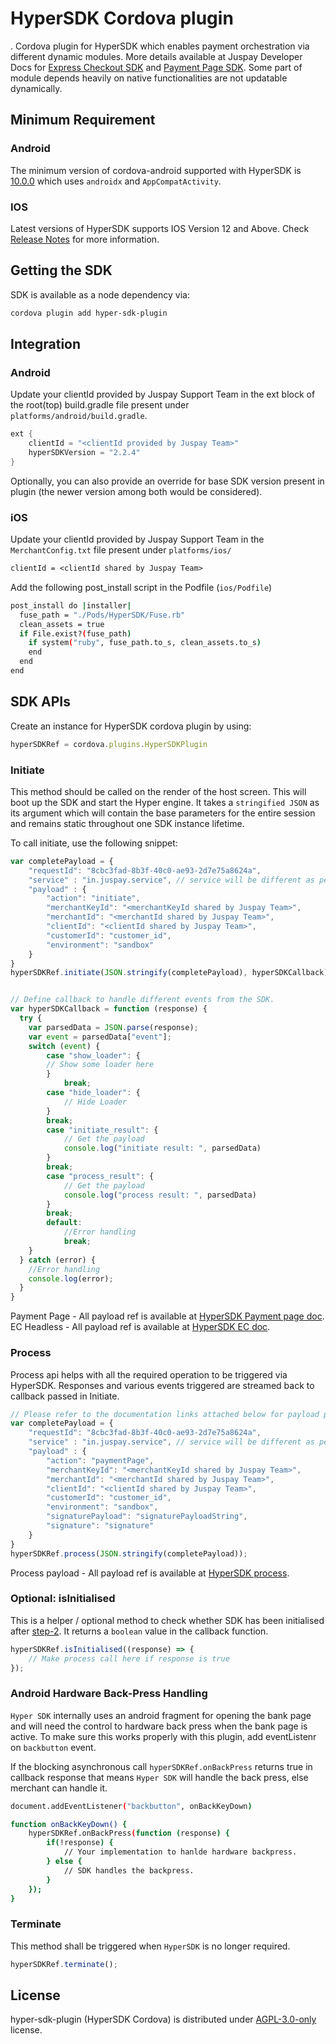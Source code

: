 # HyperSDK Cordova plugin

.
Cordova plugin for HyperSDK which enables payment orchestration via different dynamic modules. More details available at Juspay Developer Docs for [Express Checkout SDK](https://docs.juspay.in/ec-headless/cordova/base-sdk-integration/getting-sdk) and [Payment Page SDK](https://docs.juspay.in/hyper-checkout/cordova/overview/integration-architecture/). Some part of module depends heavily on native functionalities are not updatable dynamically.

## Minimum Requirement

### Android

The minimum version of cordova-android supported with HyperSDK is [10.0.0](https://github.com/apache/cordova-android/blob/master/RELEASENOTES.md#1000-jul-17-2021) which uses `androidx` and `AppCompatActivity`.

### IOS
Latest versions of HyperSDK supports IOS Version 12 and Above.
Check [Release Notes](https://docs.juspay.in/resources/docs/sdk--release-notes/ios--release-notes) for more information.

## Getting the SDK

SDK is available as a node dependency via:

```sh
cordova plugin add hyper-sdk-plugin
```

## Integration

### Android

Update your clientId provided by Juspay Support Team in the ext block of the root(top) build.gradle file present under `platforms/android/build.gradle`.

```groovy
ext {
    clientId = "<clientId provided by Juspay Team>"
    hyperSDKVersion = "2.2.4"
}
```

Optionally, you can also provide an override for base SDK version present in plugin (the newer version among both would be considered).


### iOS

Update your clientId provided by Juspay Support Team in the `MerchantConfig.txt` file present under `platforms/ios/`

```txt
clientId = <clientId shared by Juspay Team>
```

Add the following post_install script in the Podfile (`ios/Podfile`)

```sh
post_install do |installer|
  fuse_path = "./Pods/HyperSDK/Fuse.rb"
  clean_assets = true
  if File.exist?(fuse_path)
    if system("ruby", fuse_path.to_s, clean_assets.to_s)
    end
  end
end
```

## SDK APIs

Create an instance for HyperSDK cordova plugin by using:

```javascript
hyperSDKRef = cordova.plugins.HyperSDKPlugin
```

### Initiate

This method should be called on the render of the host screen. This will boot up the SDK and start the Hyper engine. It takes a `stringified JSON` as its argument which will contain the base parameters for the entire session and remains static throughout one SDK instance lifetime.

To call initiate, use the following snippet:

```javascript
var completePayload = {
    "requestId": "8cbc3fad-8b3f-40c0-ae93-2d7e75a8624a",
    "service" : "in.juspay.service", // service will be different as per integration.
    "payload" : {
        "action": "initiate",
        "merchantKeyId": "<merchantKeyId shared by Juspay Team>",
        "merchantId": "<merchantId shared by Juspay Team>",
        "clientId": "<clientId shared by Juspay Team>",
        "customerId": "customer_id",
        "environment": "sandbox"
    }
}
hyperSDKRef.initiate(JSON.stringify(completePayload), hyperSDKCallback);


// Define callback to handle different events from the SDK.
var hyperSDKCallback = function (response) {
  try {
    var parsedData = JSON.parse(response);
    var event = parsedData["event"];
    switch (event) {
        case "show_loader": {
        // Show some loader here
        }
            break;
        case "hide_loader": {
            // Hide Loader
        }
        break;
        case "initiate_result": {
            // Get the payload
            console.log("initiate result: ", parsedData)
        }
        break;
        case "process_result": {
            // Get the payload
            console.log("process result: ", parsedData)
        }
        break;
        default:
            //Error handling
            break;
    }
  } catch (error) {
    //Error handling
    console.log(error);
  }
}

```

Payment Page - All payload ref is available at [HyperSDK Payment page doc](https://docs.juspay.in/hyper-checkout/cordova/overview/integration-architecture/).
EC Headless - All payload ref is available at [HyperSDK EC doc](https://docs.juspay.in/ec-headless/cordova/base-sdk-integration/getting-sdk).

### Process

Process api helps with all the required operation to be triggered via HyperSDK.
Responses and various events triggered are streamed back to callback passed in Initiate.

```javascript
// Please refer to the documentation links attached below for payload parameters
var completePayload = {
    "requestId": "8cbc3fad-8b3f-40c0-ae93-2d7e75a8624a",
    "service" : "in.juspay.service", // service will be different as per integration.
    "payload" : {
        "action": "paymentPage",
        "merchantKeyId": "<merchantKeyId shared by Juspay Team>",
        "merchantId": "<merchantId shared by Juspay Team>",
        "clientId": "<clientId shared by Juspay Team>",
        "customerId": "customer_id",
        "environment": "sandbox",
        "signaturePayload": "signaturePayloadString",
        "signature": "signature"
    }
}
hyperSDKRef.process(JSON.stringify(completePayload));
```

Process payload - All payload ref is available at [HyperSDK process](https://docs.juspay.in/hyper-checkout/cordova/base-sdk-integration/open-hypercheckout-screen).

### Optional: isInitialised

This is a helper / optional method to check whether SDK has been initialised after [step-2](#step-2-initiate). It returns a `boolean` value in the callback function.

```javascript
hyperSDKRef.isInitialised((response) => {
    // Make process call here if response is true
});
```

### Android Hardware Back-Press Handling

`Hyper SDK` internally uses an android fragment for opening the bank page and will need the control to hardware back press when the bank page is active. To make sure this works properly with this plugin, add eventListenr on `backbutton` event.

If the blocking asynchronous call `hyperSDKRef.onBackPress` returns true in callback response that means `Hyper SDK` will handle the back press, else merchant can handle it.

```sh
document.addEventListener("backbutton", onBackKeyDown)

function onBackKeyDown() {
    hyperSDKRef.onBackPress(function (response) {
        if(!response) {
            // Your implementation to hanlde hardware backpress.
        } else {
            // SDK handles the backpress.
        }
    });
}
```

### Terminate

This method shall be triggered when `HyperSDK` is no longer required.

```ts
hyperSDKRef.terminate();
```

## License

hyper-sdk-plugin (HyperSDK Cordova) is distributed under [AGPL-3.0-only](https://github.com/juspay/hyper-sdk-cordova/src/release/LICENSE.md) license.

